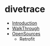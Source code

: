 # divetrace


* [Introduction](README.md)
* [WalkThrough](fragments/kotlin.md)
* [OpenSources](dive-open-source/ReadMe.md)
  * Retrofit




